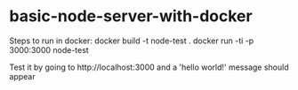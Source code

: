 # basic-node-server-with-docker

Steps to run in docker:
docker build -t node-test .
docker run -ti -p 3000:3000 node-test

Test it by going to http://localhost:3000 and a 'hello world!' message should appear